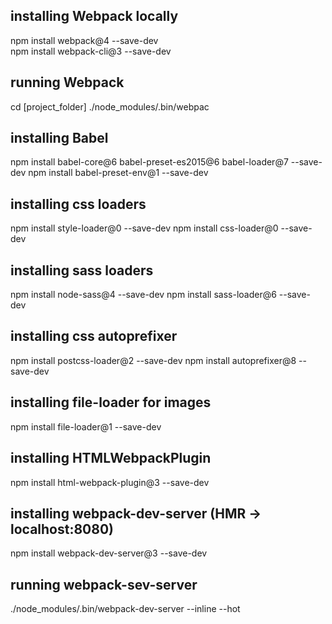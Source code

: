 ## installing Webpack locally
npm install webpack@4 --save-dev<br/>
npm install webpack-cli@3 --save-dev


## running Webpack
cd [project_folder]
./node_modules/.bin/webpac

## installing Babel
npm install babel-core@6 babel-preset-es2015@6 babel-loader@7 --save-dev
npm install babel-preset-env@1 --save-dev

## installing css loaders
npm install style-loader@0 --save-dev
npm install css-loader@0 --save-dev

## installing sass loaders
npm install node-sass@4 --save-dev
npm install sass-loader@6 --save-dev

## installing css autoprefixer
npm install postcss-loader@2 --save-dev
npm install autoprefixer@8 --save-dev

## installing file-loader for images
npm install file-loader@1 --save-dev

## installing HTMLWebpackPlugin
npm install html-webpack-plugin@3 --save-dev

## installing webpack-dev-server (HMR -> localhost:8080)
npm install webpack-dev-server@3 --save-dev

## running webpack-sev-server
./node_modules/.bin/webpack-dev-server --inline --hot
